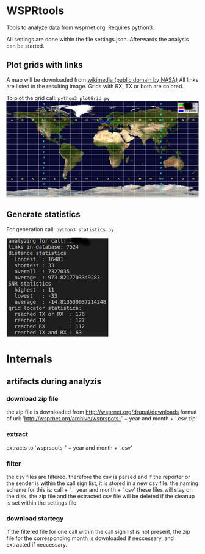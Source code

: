 # WSPRtools
Tools to analyze data from wsprnet.org. Requires python3. 

All settings are done within the file settings.json. Afterwards the analysis can be started.
## Plot grids with links
A map will be downloaded from [wikimedia (public domain by NASA)](https://commons.wikimedia.org/wiki/File:Maidenhead_Locator_Map.png) 
All links are listed in the resulting image. Grids with RX, TX or both are colored.

To plot the grid call: `python3 plotGrid.py`
![grid example](https://github.com/maxpautsch/WSPRtools/raw/master/doc/example_grid.png "grid example")

## Generate statistics
For generation call: `python3 statistics.py`

![statistics example](https://github.com/maxpautsch/WSPRtools/raw/master/doc/example_statistic.png "statistics example")

# Internals
## artifacts during analyzis
### download zip file
the zip file is downloaded from http://wsprnet.org/drupal/downloads 
format of url: 'http://wsprnet.org/archive/wsprspots-' + year and month + '.csv.zip'
### extract
extracts to 'wsprspots-' + year and month + '.csv'
### filter
the csv files are filtered. therefore the csv is parsed and if the reporter or the sender is within the call sign list, it is stored in a new csv file. the naming scheme for this is: call + '_' year and month + '.csv'
these files will stay on the disk. the zip file and the extracted csv file will be deleted if the cleanup is set within the settings file
### download startegy
if the filtered file for one call within the call sign list is not present, the zip file for the corresponding month is downloaded if neccessary, and extracted if neccessary.